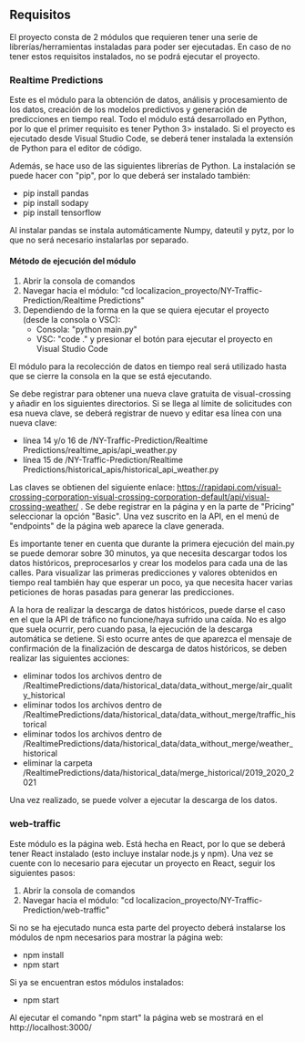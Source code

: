 ## Requisitos

El proyecto consta de 2 módulos que requieren tener una serie de librerías/herramientas instaladas para poder ser ejecutadas. En caso de no tener estos requisitos instalados, no se podrá ejecutar el proyecto.

### Realtime Predictions

Este es el módulo para la obtención de datos, análisis y procesamiento de los datos, creación de los modelos predictivos y generación de predicciones en tiempo real. Todo el módulo está desarrollado en Python, por lo que el primer requisito es tener Python 3> instalado. Si el proyecto es ejecutado desde Visual Studio Code, se deberá tener instalada la extensión de Python para el editor de código. 

Además, se hace uso de las siguientes librerías de Python. La instalación se puede hacer con "pip", por lo que deberá ser instalado también:
- pip install pandas 
- pip install sodapy
- pip install tensorflow

Al instalar pandas se instala automáticamente Numpy, dateutil y pytz, por lo que no será necesario instalarlas por separado.

#### Método de ejecución del módulo

1. Abrir la consola de comandos
2. Navegar hacia el módulo: "cd localizacion_proyecto/NY-Traffic-Prediction/Realtime Predictions"
3. Dependiendo de la forma en la que se quiera ejecutar el proyecto (desde la consola o VSC):
   - Consola: "python main.py"
   - VSC: "code ." y presionar el botón para ejecutar el proyecto en Visual Studio Code

El módulo para la recolección de datos en tiempo real será utilizado hasta que se cierre la consola en la que se está ejecutando.

Se debe registrar para obtener una nueva clave gratuita de visual-crossing y añadir en los siguientes directorios. Si se llega al límite de solicitudes con esa nueva clave, se deberá registrar de nuevo y editar esa línea con una nueva clave:

- línea 14 y/o 16 de /NY-Traffic-Prediction/Realtime Predictions/realtime_apis/api_weather.py
- línea 15 de /NY-Traffic-Prediction/Realtime Predictions/historical_apis/historical_api_weather.py

Las claves se obtienen del siguiente enlace: https://rapidapi.com/visual-crossing-corporation-visual-crossing-corporation-default/api/visual-crossing-weather/ . Se debe registrar en la página y en la parte de "Pricing" seleccionar la opción "Basic". Una vez suscrito en la API, en el menú de "endpoints" de la página web aparece la clave generada.

Es importante tener en cuenta que durante la primera ejecución del main.py se puede demorar sobre 30 minutos, ya que necesita descargar todos los datos históricos, preprocesarlos y crear los modelos para cada una de las calles. Para visualizar las primeras predicciones y valores obtenidos en tiempo real también hay que esperar un poco, ya que necesita hacer varias peticiones de horas pasadas para generar las predicciones.

A la hora de realizar la descarga de datos históricos, puede darse el caso en el que la API de tráfico no funcione/haya sufrido una caída. No es algo que suela ocurrir, pero cuando pasa, la ejecución de la descarga automática se detiene. Si esto ocurre antes de que aparezca el mensaje de confirmación de la finalización de descarga de datos históricos, se deben realizar las siguientes acciones:

- eliminar todos los archivos dentro de /RealtimePredictions/data/historical_data/data_without_merge/air_quality_historical
- eliminar todos los archivos dentro de /RealtimePredictions/data/historical_data/data_without_merge/traffic_historical
- eliminar todos los archivos dentro de /RealtimePredictions/data/historical_data/data_without_merge/weather_historical
- eliminar la carpeta /RealtimePredictions/data/historical_data/merge_historical/2019_2020_2021

Una vez realizado, se puede volver a ejecutar la descarga de los datos. 

### web-traffic

Este módulo es la página web. Está hecha en React, por lo que se deberá tener React instalado (esto incluye instalar node.js y npm). Una vez se cuente con lo necesario para ejecutar un proyecto en React, seguir los siguientes pasos:

1. Abrir la consola de comandos
2. Navegar hacia el módulo: "cd localizacion_proyecto/NY-Traffic-Prediction/web-traffic"

Si no se ha ejecutado nunca esta parte del proyecto deberá instalarse los módulos de npm necesarios para mostrar la página web: 
- npm install
- npm start

Si ya se encuentran estos módulos instalados:
- npm start

Al ejecutar el comando "npm start" la página web se mostrará en el http://localhost:3000/
